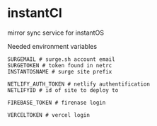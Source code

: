 # instantCI

mirror sync service for instantOS

Needed environment variables

``` 
SURGEMAIL # surge.sh account email
SURGETOKEN # token found in netrc
INSTANTOSNAME # surge site prefix

NETLIFY_AUTH_TOKEN # netlify authentification
NETLIFYID # id of site to deploy to

FIREBASE_TOKEN # firenase login

VERCELTOKEN # vercel login
```
